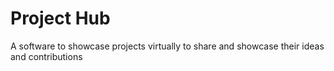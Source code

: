 # Project Hub
A software to showcase projects virtually to share and showcase their ideas and contributions
